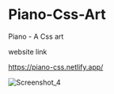 # Piano-Css-Art
Piano - A Css art

website link

https://piano-css.netlify.app/

![Screenshot_4](https://user-images.githubusercontent.com/117892673/201462265-ac89aa18-5039-4762-bca5-7da42f35fd01.png)




